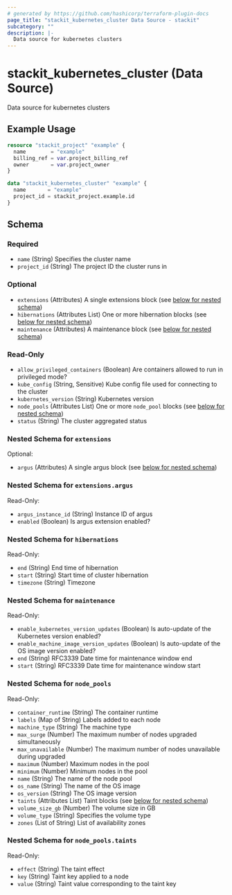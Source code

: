 ```yaml
---
# generated by https://github.com/hashicorp/terraform-plugin-docs
page_title: "stackit_kubernetes_cluster Data Source - stackit"
subcategory: ""
description: |-
  Data source for kubernetes clusters
---
```


# stackit_kubernetes_cluster (Data Source)

Data source for kubernetes clusters

## Example Usage

```terraform
resource "stackit_project" "example" {
  name        = "example"
  billing_ref = var.project_billing_ref
  owner       = var.project_owner
}

data "stackit_kubernetes_cluster" "example" {
  name       = "example"
  project_id = stackit_project.example.id
}
```

<!-- schema generated by tfplugindocs -->
## Schema

### Required

- `name` (String) Specifies the cluster name
- `project_id` (String) The project ID the cluster runs in

### Optional

- `extensions` (Attributes) A single extensions block (see [below for nested schema](#nestedatt--extensions))
- `hibernations` (Attributes List) One or more hibernation blocks (see [below for nested schema](#nestedatt--hibernations))
- `maintenance` (Attributes) A maintenance block (see [below for nested schema](#nestedatt--maintenance))

### Read-Only

- `allow_privileged_containers` (Boolean) Are containers allowed to run in privileged mode?
- `kube_config` (String, Sensitive) Kube config file used for connecting to the cluster
- `kubernetes_version` (String) Kubernetes version
- `node_pools` (Attributes List) One or more `node_pool` blocks (see [below for nested schema](#nestedatt--node_pools))
- `status` (String) The cluster aggregated status

<a id="nestedatt--extensions"></a>
### Nested Schema for `extensions`

Optional:

- `argus` (Attributes) A single argus block (see [below for nested schema](#nestedatt--extensions--argus))

<a id="nestedatt--extensions--argus"></a>
### Nested Schema for `extensions.argus`

Read-Only:

- `argus_instance_id` (String) Instance ID of argus
- `enabled` (Boolean) Is argus extension enabled?



<a id="nestedatt--hibernations"></a>
### Nested Schema for `hibernations`

Read-Only:

- `end` (String) End time of hibernation
- `start` (String) Start time of cluster hibernation
- `timezone` (String) Timezone


<a id="nestedatt--maintenance"></a>
### Nested Schema for `maintenance`

Read-Only:

- `enable_kubernetes_version_updates` (Boolean) Is auto-update of the Kubernetes version enabled?
- `enable_machine_image_version_updates` (Boolean) Is auto-update of the OS image version enabled?
- `end` (String) RFC3339 Date time for maintenance window end
- `start` (String) RFC3339 Date time for maintenance window start


<a id="nestedatt--node_pools"></a>
### Nested Schema for `node_pools`

Read-Only:

- `container_runtime` (String) The container runtime
- `labels` (Map of String) Labels added to each node
- `machine_type` (String) The machine type
- `max_surge` (Number) The maximum number of nodes upgraded simultaneously
- `max_unavailable` (Number) The maximum number of nodes unavailable during upgraded
- `maximum` (Number) Maximum nodes in the pool
- `minimum` (Number) Minimum nodes in the pool
- `name` (String) The name of the node pool
- `os_name` (String) The name of the OS image
- `os_version` (String) The OS image version
- `taints` (Attributes List) Taint blocks (see [below for nested schema](#nestedatt--node_pools--taints))
- `volume_size_gb` (Number) The volume size in GB
- `volume_type` (String) Specifies the volume type
- `zones` (List of String) List of availability zones

<a id="nestedatt--node_pools--taints"></a>
### Nested Schema for `node_pools.taints`

Read-Only:

- `effect` (String) The taint effect
- `key` (String) Taint key applied to a node
- `value` (String) Taint value corresponding to the taint key


